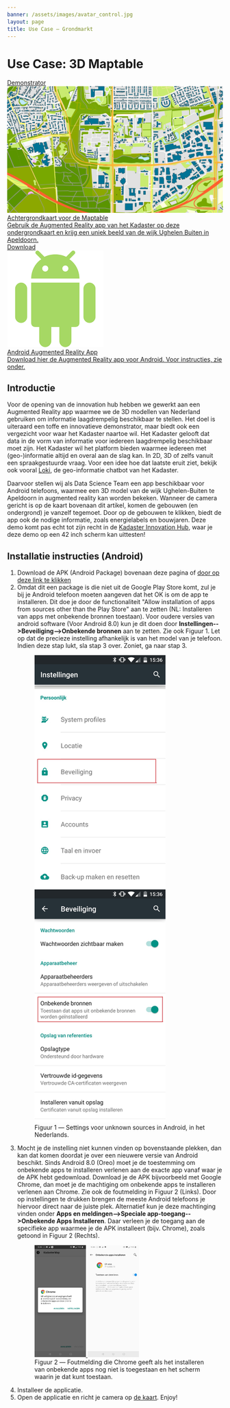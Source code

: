 ```yaml
---
banner: /assets/images/avatar_control.jpg
layout: page
title: Use Case ― Grondmarkt
---
```

# Use Case: 3D Maptable
<div class="cards-wrapper">
    <a href="/demonstrators/3d-map/3d-map.html">
    <div class="card">
      <div class="card-type">Demonstrator</div>
      <img class="card-image" src="/assets/images/full_brt_map.png">
      <div class="card-title">Achtergrondkaart voor de Maptable</div>
      <div class="card-description">Gebruik de Augmented Reality app van het Kadaster op deze ondergrondkaart en krijg een uniek beeld van de wijk Ughelen Buiten in Apeldoorn.</div>
    </div>
  </a>
  <a href="/download/KadasterMapTable_InnovationHub.apk">
    <div class="card">
      <div class="card-type">Download</div>
      <img class="card-image" src="/assets/images/android_icon.png">
      <div class="card-title">Android Augmented Reality App</div>
      <div class="card-description">Download hier de Augmented Reality app voor Android. Voor instructies, zie onder.</div>
    </div>
  </a>
</div>

## Introductie
Voor de opening van de innovation hub hebben we gewerkt aan een Augmented Reality app waarmee we de 3D modellen van Nederland gebruiken om informatie laagdrempelig beschikbaar te stellen. 
Het doel is uiteraard een toffe en innovatieve demonstrator, maar biedt ook een vergezicht voor waar het Kadaster naartoe wil. Het Kadaster gelooft dat data in de vorm van informatie voor iedereen laagdrempelig 
beschikbaar moet zijn. Het Kadaster wil het platform bieden waarmee iedereen met (geo-)informatie altijd en overal aan de slag kan. In 2D, 3D of zelfs vanuit een spraakgestuurde vraag. Voor een idee hoe dat laatste eruit ziet, bekijk ook vooral
<a href = "/cases/loki">Loki</a>, de geo-informatie chatbot van het Kadaster.

Daarvoor stellen wij als Data Science Team een app beschikbaar voor Android telefoons, waarmee een 3D model van de wijk Ughelen-Buiten te Apeldoorn in augmented reality kan worden bekeken. Wanneer de camera gericht is op de 
kaart bovenaan dit artikel, komen de gebouwen (en ondergrond) je vanzelf tegemoet. Door op de gebouwen te klikken, biedt de app ook de nodige informatie, zoals energielabels en bouwjaren. Deze demo komt pas echt tot zijn recht 
in de <a href = "https://innovationhub.kadaster-registratie.nl/">Kadaster Innovation Hub</a>, waar je deze demo op een 42 inch scherm kan uittesten! 

## Installatie instructies (Android)
<ol>
	<li> Download de APK (Android Package) bovenaan deze pagina of <a href = "/download/KadasterMapTable_InnovationHub.apk">door op deze link te klikken</a></li>
	<li> Omdat dit een package is die niet uit de Google Play Store komt, zul je bij je Android telefoon moeten aangeven dat het OK is om de app te installeren. 
	Dit doe je door de functionaliteit "Allow installation of apps from sources other than the Play Store" aan te zetten (NL: Installeren van apps met onbekende bronnen toestaan). 
	Voor oudere versies van android software (Voor Android 8.0) kun je dit doen door <b>Instellingen-->Beveiliging-->Onbekende bronnen</b> aan te zetten. Zie ook Figuur 1. Let op dat de precieze instelling afhankelijk is van het model van je telefoon. Indien deze stap lukt, sla stap 3 over. 
	Zoniet, ga naar stap 3.
		<figure id="figuur-1">
		  <a href="/assets/images/nl-unknown-sources-1.jpg">
			<img src="/assets/images/nl-unknown-sources-1.jpg" width = "306" height="543">
		  </a>
		  <a href="/assets/images/nl-unknown-sources-2.jpg">
			<img src="/assets/images/nl-unknown-sources-2.jpg" width = "306" height="543">
		  </a>
		  <figcaption>
			Figuur 1 ― Settings voor unknown sources in Android, in het Nederlands.
		  </figcaption>
		</figure></li>
	<li> Mocht je de instelling niet kunnen vinden op bovenstaande plekken, dan kan dat komen doordat je over een nieuwere versie van  Android beschikt. Sinds Android 8.0 (Oreo) moet je de toestemming om onbekende apps
	te installeren verlenen aan de exacte app vanaf waar je de APK hebt gedownload. Download je de APK bijvoorbeeld met Google Chrome, dan moet je de machtiging om onbekende apps te installeren verlenen aan Chrome. Zie ook de foutmelding in Figuur 2 (Links). 
	Door op instellingen te drukken brengen de meeste Android telefoons je hiervoor direct naar de juiste plek. Alternatief kun je deze machtinging vinden onder <b>Apps en meldingen-->Speciale app-toegang-->Onbekende Apps Installeren</b>. 
	Daar verleen je de toegang aan de specifieke app waarmee je de APK installeert (bijv. Chrome), zoals getoond in Figuur 2 (Rechts).  
		<figure id="figuur-2">
		  <a href="/assets/images/error-chrome-install.jpg">
			<img src="/assets/images/error-chrome-install.jpg" width="30%" height="30%">
		</a>
			<a href = "/assets/images/allow-chrome-access.jpg">
			<img src="/assets/images/allow-chrome-access.jpg" width="30%" height="30%">
		  </a>
		  <figcaption>
			Figuur 2 ― Foutmelding die Chrome geeft als het installeren van onbekende apps nog niet is toegestaan en het scherm waarin je dat kunt toestaan. 
		  </figcaption>
		</figure>
	</li>
	<li> Installeer de applicatie.</li>
	<li> Open de applicatie en richt je camera op <a href="/demonstrators/3d-map/3d-map.html">de kaart</a>. Enjoy! </li>
</ol>
			
